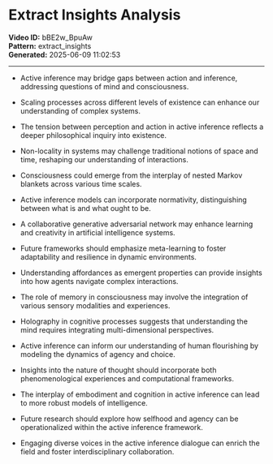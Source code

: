 # Extract Insights Analysis

**Video ID:** bBE2w_BpuAw  
**Pattern:** extract_insights  
**Generated:** 2025-06-09 11:02:53  

---

- Active inference may bridge gaps between action and inference, addressing questions of mind and consciousness.

- Scaling processes across different levels of existence can enhance our understanding of complex systems.

- The tension between perception and action in active inference reflects a deeper philosophical inquiry into existence.

- Non-locality in systems may challenge traditional notions of space and time, reshaping our understanding of interactions.

- Consciousness could emerge from the interplay of nested Markov blankets across various time scales.

- Active inference models can incorporate normativity, distinguishing between what is and what ought to be.

- A collaborative generative adversarial network may enhance learning and creativity in artificial intelligence systems.

- Future frameworks should emphasize meta-learning to foster adaptability and resilience in dynamic environments.

- Understanding affordances as emergent properties can provide insights into how agents navigate complex interactions.

- The role of memory in consciousness may involve the integration of various sensory modalities and experiences.

- Holography in cognitive processes suggests that understanding the mind requires integrating multi-dimensional perspectives.

- Active inference can inform our understanding of human flourishing by modeling the dynamics of agency and choice.

- Insights into the nature of thought should incorporate both phenomenological experiences and computational frameworks.

- The interplay of embodiment and cognition in active inference can lead to more robust models of intelligence.

- Future research should explore how selfhood and agency can be operationalized within the active inference framework.

- Engaging diverse voices in the active inference dialogue can enrich the field and foster interdisciplinary collaboration.